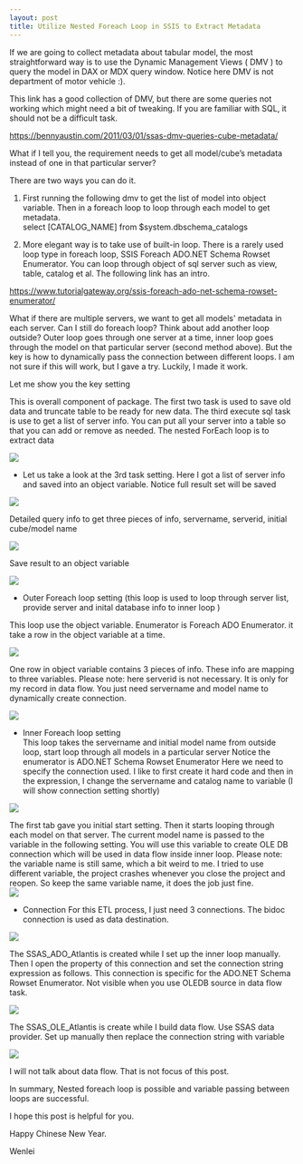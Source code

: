 ```yaml
---
layout: post
title: Utilize Nested Foreach Loop in SSIS to Extract Metadata
---
```


If we are going to collect metadata about tabular model, the most straightforward way is to use the Dynamic Management Views ( DMV ) to query the model in DAX or MDX query window.  Notice here DMV is not department of motor vehicle :).  

This link has a good collection of DMV, but there are some queries not working which might need a bit of tweaking.  If you are familiar with SQL, it should not be a difficult task.  

<https://bennyaustin.com/2011/03/01/ssas-dmv-queries-cube-metadata/>

What if I tell you, the requirement needs to get all model/cube’s metadata instead of one in that particular server?  

There are two ways you can do it.   
1.	First running the following dmv to get the list of model into object variable. Then in a foreach loop to loop through each model to get metadata.   
select [CATALOG_NAME] from $system.dbschema_catalogs   

2.	More elegant way is to take use of built-in loop. There is a rarely used loop type in foreach loop, SSIS Foreach ADO.NET Schema Rowset Enumerator.  You can loop through object of sql server such as view, table, catalog et al. The following link has an intro.  

<https://www.tutorialgateway.org/ssis-foreach-ado-net-schema-rowset-enumerator/>

What if there are multiple servers, we want to get all models' metadata in each server.  Can I still do foreach loop?  Think about add another loop outside?
Outer loop goes through one server at a time, inner loop goes through the model on that particular server (second method above).  But the key is how to dynamically pass the connection between different loops.  I am not sure if this will work, but I gave a try. Luckily, I made it work.

 Let me show you the key setting  
 
This is overall component of package. The first two task is used to save old data and truncate table to be ready for new data. The third execute sql task is use to get a list of server info. You can put all your server into a table so that you can add or remove as needed. The nested ForEach loop is to extract data   
  
<img src="/images/blog33/overall.PNG">

* Let us take a look at the 3rd task setting. Here I got a list of server info and saved into an object variable. Notice full result set will be saved  

<img src="/images/blog33/get_list_server1.PNG">  

Detailed query info to get three pieces of info,  servername, serverid, initial cube/model name  

<img src="/images/blog33/get_list_server.PNG">  

Save result to an object variable  

<img src="/images/blog33/get_list_server2.PNG">  


* Outer Foreach loop setting (this loop is used to loop through server list, provide server and inital database info to inner loop )  

This loop use the object variable. Enumerator is Foreach ADO Enumerator. it take a row in the object variable at a time.  

<img src="/images/blog33/outloop_setting1.PNG">  

One row in object variable contains 3 pieces of info. These info are mapping to three variables.  Please note: here serverid is not necessary. It is only for my record in data flow. You just need servername and model name to dynamically create connection.   

<img src="/images/blog33/outloop_setting2.PNG">   

* Inner Foreach loop setting  
This loop takes the servername and initial model name from outside loop, start loop through all models in a particular server
Notice the enumerator is ADO.NET Schema Rowset Enumerator
Here we need to specify the connection used. I like to first create it hard code and then in the expression, I change the servername and catalog name to variable (I will show connection setting shortly)  

<img src="/images/blog33/inner_loop_setting1.PNG">   

The first tab gave you initial start setting. Then it starts looping through each model on that server.  The current model name is passed to the variable in the following setting. You will use this variable to create OLE DB connection which will be used in data flow inside inner loop.  Please note: the variable name is still same, which a bit weird to me. I tried to use different variable, the project crashes whenever you close the project and reopen. So keep the same variable name, it does the job just fine.   
<img src="/images/blog33/inner_loop_setting2.PNG">   

* Connection
For this ETL process, I just need 3 connections. The bidoc connection is used as data destination. 

<img src="/images/blog33/connection.PNG">   

The SSAS_ADO_Atlantis is created while I set up the inner loop manually. Then I open the property of this connection and set the connection string expression as follows.  This connection is specific for the ADO.NET Schema Rowset Enumerator. Not visible when you use OLEDB source in data flow task.  

<img src="/images/blog33/conection_ado.PNG">   

The SSAS_OLE_Atlantis is create while I build data flow.  Use SSAS data provider. Set up manually then replace the connection string with variable  

<img src="/images/blog33/conection_oldeb.PNG">  

I will not talk about data flow. That is not focus of this post. 

In summary, Nested foreach loop is possible and variable passing between loops are successful.

I hope this post is helpful for you. 

Happy Chinese New Year. 

Wenlei

